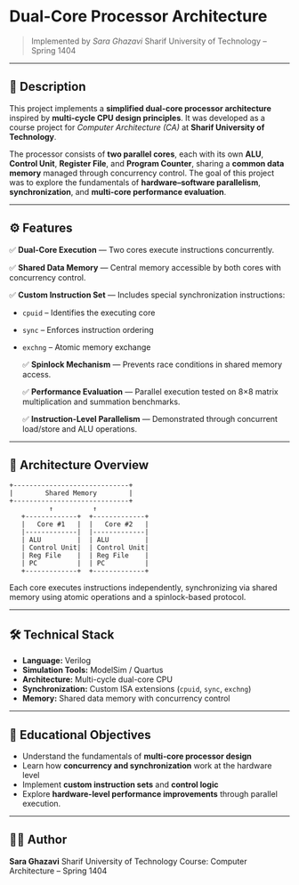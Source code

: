 # Dual-Core Processor Architecture

> Implemented by *Sara Ghazavi*
> Sharif University of Technology – Spring 1404

---

## 📝 Description

This project implements a **simplified dual-core processor architecture** inspired by **multi-cycle CPU design principles**.
It was developed as a course project for *Computer Architecture (CA)* at **Sharif University of Technology**.

The processor consists of **two parallel cores**, each with its own **ALU**, **Control Unit**, **Register File**, and **Program Counter**, sharing a **common data memory** managed through concurrency control.
The goal of this project was to explore the fundamentals of **hardware–software parallelism**, **synchronization**, and **multi-core performance evaluation**.

---

## ⚙️ Features

✅ **Dual-Core Execution** — Two cores execute instructions concurrently.

✅ **Shared Data Memory** — Central memory accessible by both cores with concurrency control.

✅ **Custom Instruction Set** — Includes special synchronization instructions:

* `cpuid` – Identifies the executing core
* `sync` – Enforces instruction ordering
* `exchng` – Atomic memory exchange

  ✅ **Spinlock Mechanism** — Prevents race conditions in shared memory access.
  
  ✅ **Performance Evaluation** — Parallel execution tested on 8×8 matrix multiplication and summation benchmarks.
  
  ✅ **Instruction-Level Parallelism** — Demonstrated through concurrent load/store and ALU operations.

---

## 🧩 Architecture Overview

```
+-----------------------------+
|        Shared Memory        |
+-----------------------------+
          ↑          ↑
   +-------------+  +-------------+
   |   Core #1   |  |   Core #2   |
   |-------------|  |-------------|
   | ALU         |  | ALU         |
   | Control Unit|  | Control Unit|
   | Reg File    |  | Reg File    |
   | PC          |  | PC          |
   +-------------+  +-------------+
```

Each core executes instructions independently, synchronizing via shared memory using atomic operations and a spinlock-based protocol.

---

## 🛠️ Technical Stack

* **Language:** Verilog
* **Simulation Tools:** ModelSim / Quartus
* **Architecture:** Multi-cycle dual-core CPU
* **Synchronization:** Custom ISA extensions (`cpuid`, `sync`, `exchng`)
* **Memory:** Shared data memory with concurrency control

---

## 📘 Educational Objectives

* Understand the fundamentals of **multi-core processor design**
* Learn how **concurrency and synchronization** work at the hardware level
* Implement **custom instruction sets** and **control logic**
* Explore **hardware-level performance improvements** through parallel execution.

---

## 👩‍💻 Author

**Sara Ghazavi**
Sharif University of Technology
Course: Computer Architecture – Spring 1404
